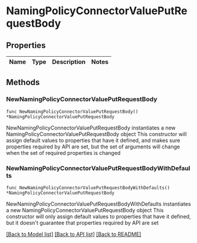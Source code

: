 # NamingPolicyConnectorValuePutRequestBody

## Properties

Name | Type | Description | Notes
------------ | ------------- | ------------- | -------------

## Methods

### NewNamingPolicyConnectorValuePutRequestBody

`func NewNamingPolicyConnectorValuePutRequestBody() *NamingPolicyConnectorValuePutRequestBody`

NewNamingPolicyConnectorValuePutRequestBody instantiates a new NamingPolicyConnectorValuePutRequestBody object
This constructor will assign default values to properties that have it defined,
and makes sure properties required by API are set, but the set of arguments
will change when the set of required properties is changed

### NewNamingPolicyConnectorValuePutRequestBodyWithDefaults

`func NewNamingPolicyConnectorValuePutRequestBodyWithDefaults() *NamingPolicyConnectorValuePutRequestBody`

NewNamingPolicyConnectorValuePutRequestBodyWithDefaults instantiates a new NamingPolicyConnectorValuePutRequestBody object
This constructor will only assign default values to properties that have it defined,
but it doesn't guarantee that properties required by API are set


[[Back to Model list]](../README.md#documentation-for-models) [[Back to API list]](../README.md#documentation-for-api-endpoints) [[Back to README]](../README.md)


